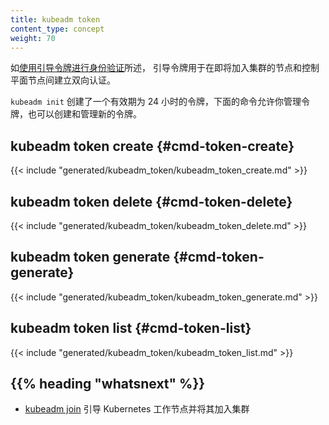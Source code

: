 ```yaml
---
title: kubeadm token
content_type: concept
weight: 70
---
```

<!--
reviewers:
- luxas
- jbeda
title: kubeadm token
content_type: concept
weight: 70
-->

<!-- overview -->

<!--
Bootstrap tokens are used for establishing bidirectional trust between a node joining
the cluster and a control-plane node, as described in [authenticating with bootstrap tokens](/docs/reference/access-authn-authz/bootstrap-tokens/).
-->
如[使用引导令牌进行身份验证](/zh-cn/docs/reference/access-authn-authz/bootstrap-tokens/)所述，
引导令牌用于在即将加入集群的节点和控制平面节点间建立双向认证。

<!--
`kubeadm init` creates an initial token with a 24-hour TTL. The following commands allow you to manage
such a token and also to create and manage new ones.
-->
`kubeadm init` 创建了一个有效期为 24 小时的令牌，下面的命令允许你管理令牌，也可以创建和管理新的令牌。

<!-- body -->
## kubeadm token create {#cmd-token-create}

{{< include "generated/kubeadm_token/kubeadm_token_create.md" >}}

## kubeadm token delete {#cmd-token-delete}

{{< include "generated/kubeadm_token/kubeadm_token_delete.md" >}}

## kubeadm token generate {#cmd-token-generate}

{{< include "generated/kubeadm_token/kubeadm_token_generate.md" >}}

## kubeadm token list {#cmd-token-list}

{{< include "generated/kubeadm_token/kubeadm_token_list.md" >}}

## {{% heading "whatsnext" %}}

<!--
* [kubeadm join](/docs/reference/setup-tools/kubeadm/kubeadm-join/) to bootstrap a Kubernetes worker node and join it to the cluster
-->
* [kubeadm join](/zh-cn/docs/reference/setup-tools/kubeadm/kubeadm-join/)
  引导 Kubernetes 工作节点并将其加入集群
